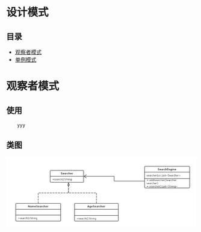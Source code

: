 设计模式
==== 

目录
------- 
* 	[观察者模式](#观察者模式)
*	[单例模式](#)



# 观察者模式

## 使用
		yyy

## 类图

![](https://github.com/bily1230/dream-tools-webapp/blob/master/src/main/webapp/images/patterns/observer.png)



